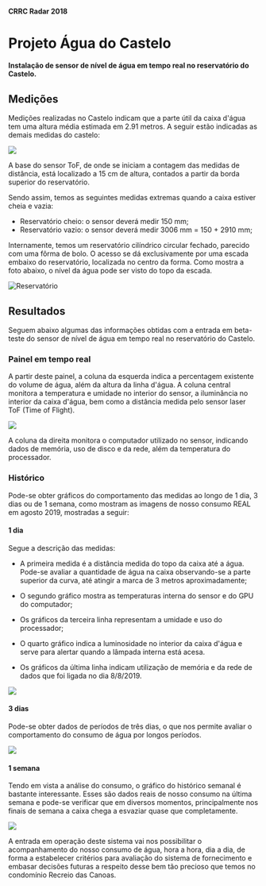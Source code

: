 #### CRRC Radar 2018

# Projeto Água do Castelo

#### Instalação de sensor de nível de água em tempo real no reservatório do Castelo.

## Medições

Medições realizadas no Castelo indicam que a parte útil da caixa d'água tem uma altura média estimada em 2.91 metros. A seguir estão indicadas as demais medidas do castelo: 

![](https://i.imgur.com/2mHKGsF.png)

A base do sensor ToF, de onde se iniciam a contagem das medidas de distância, está localizado a 15 cm de altura, contados a partir da borda superior do reservatório.

Sendo assim, temos as seguintes medidas extremas quando a caixa estiver cheia e vazia:

- Reservatório cheio: o sensor deverá medir  150 mm;
- Reservatório vazio: o sensor deverá medir 3006 mm = 150 + 2910 mm;

Internamente, temos um reservatório cilíndrico circular fechado, parecido com uma fôrma de bolo. O acesso se dá exclusivamente por uma escada embaixo do reservatório, localizada no centro da forma. Como mostra a foto abaixo, o nível da água pode ser visto do topo da escada.

![Reservatório](https://i.imgur.com/1AcOmRi.png)

## Resultados

Seguem abaixo algumas das informações obtidas com a entrada em beta-teste do sensor de nível de água em tempo real no reservatório do Castelo.

### Painel em tempo real

A partir deste painel, a coluna da esquerda indica a percentagem existente do volume de água, além da altura da linha d'água. A coluna central monitora  a temperatura e umidade no interior do sensor, a iluminância no interior da caixa d'água, bem como a distância medida pelo sensor laser ToF (Time of Flight).
 
![](https://i.imgur.com/N8SIX0k.png)

A coluna da direita monitora o computador utilizado no sensor, indicando dados de memória, uso de disco e da rede, além da temperatura do processador.

### Histórico

Pode-se obter gráficos do comportamento das medidas ao longo de 1 dia, 3 dias ou de 1 semana, como mostram as imagens de nosso consumo REAL em agosto 2019, mostradas a seguir:

#### 1 dia

Segue a descrição das medidas:

- A primeira medida é a distância medida do topo da caixa até a água. Pode-se avaliar a  quantidade de água na caixa observando-se a parte superior da curva, até atingir a marca de 3 metros aproximadamente;

- O segundo gráfico mostra as temperaturas interna do sensor e do GPU do computador;

- Os gráficos da terceira linha representam a umidade e uso do processador;
- O quarto gráfico indica a luminosidade no interior da caixa d'água e serve para alertar quando a lâmpada interna está acesa.
- Os gráficos da última linha indicam utilização de memória e da rede de dados que foi ligada no dia 8/8/2019.

![](https://i.imgur.com/IaiIsqt.png)

#### 3 dias

Pode-se obter dados de períodos de três dias, o que nos permite avaliar o comportamento do consumo de água por longos períodos.

![](https://i.imgur.com/TQ4kNdD.png)

#### 1 semana

Tendo em vista a análise do consumo, o gráfico do histórico semanal é bastante interessante. Esses são dados reais de nosso consumo na última semana e pode-se verificar que em diversos momentos, principalmente nos finais de semana a caixa chega a esvaziar quase que completamente. 

![](https://i.imgur.com/y6Ak995.png)

A entrada em operação deste sistema vai nos possibilitar o acompanhamento do  nosso consumo de água, hora a hora, dia a dia, de forma a estabelecer critérios para avaliação do sistema de fornecimento e embasar decisões futuras a respeito desse bem tão precioso que temos no condomínio Recreio das Canoas.